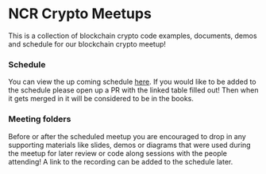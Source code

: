 # NCR Crypto Meetups
This is a collection of blockchain crypto code examples, documents, demos and schedule for our blockchain crypto meetup!

### Schedule
You can view the up coming schedule [here](./schedule.md). If you would like to be added to the schedule please open up a PR with the linked table filled out! Then when it gets merged in it will be considered to be in the books.

### Meeting folders
Before or after the scheduled meetup you are encouraged to drop in any supporting materials like slides, demos or diagrams that were used during the meetup for later review or code along sessions with the people attending! A link to the recording can be added to the schedule later.
